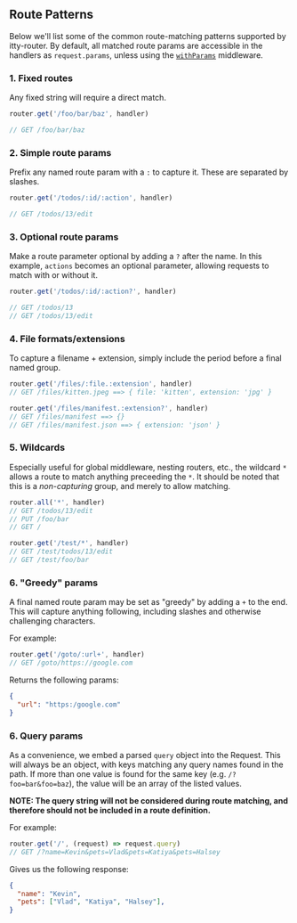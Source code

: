 ## Route Patterns
Below we'll list some of the common route-matching patterns supported by itty-router.  By default, all matched route params are accessible in the handlers as `request.params`, unless using the [`withParams`](/itty-router/api#withParams) middleware.

### 1. Fixed routes
Any fixed string will require a direct match.

```js
router.get('/foo/bar/baz', handler)

// GET /foo/bar/baz
```

### 2. Simple route params

Prefix any named route param with a `:` to capture it.  These are separated by slashes.
```js
router.get('/todos/:id/:action', handler)

// GET /todos/13/edit
```

### 3. Optional route params

Make a route parameter optional by adding a `?` after the name.  In this example, `actions` becomes an optional parameter, allowing requests to match with or without it.
```js
router.get('/todos/:id/:action?', handler)

// GET /todos/13
// GET /todos/13/edit
```


### 4. File formats/extensions

To capture a filename + extension, simply include the period before a final named group.

```js
router.get('/files/:file.:extension', handler)
// GET /files/kitten.jpeg ==> { file: 'kitten', extension: 'jpg' }

router.get('/files/manifest.:extension?', handler)
// GET /files/manifest ==> {}
// GET /files/manifest.json ==> { extension: 'json' }
```

### 5. Wildcards

Especially useful for global middleware, nesting routers, etc., the wildcard `*` allows a route to match anything preceeding the `*`.  It should be noted that this is a *non-capturing* group, and merely to allow matching.
```js
router.all('*', handler)
// GET /todos/13/edit
// PUT /foo/bar
// GET /

router.get('/test/*', handler)
// GET /test/todos/13/edit
// GET /test/foo/bar
```

### 6. "Greedy" params

A final named route param may be set as "greedy" by adding a `+` to the end.  This will capture anything following, including slashes and otherwise challenging characters.

For example:
```js
router.get('/goto/:url+', handler)
// GET /goto/https://google.com
```

Returns the following params:
```json
{ 
  "url": "https:/google.com"
}
```

### 6. Query params

As a convenience, we embed a parsed `query` object into the Request.  This will always be an object, with keys matching any query names found in the path.  If more than one value is found for the same key (e.g. `/?foo=bar&foo=baz`), the value will be an array of the listed values.

**NOTE: The query string will not be considered during route matching, and therefore should not be included in a route definition.**

For example:
```js
router.get('/', (request) => request.query)
// GET /?name=Kevin&pets=Vlad&pets=Katiya&pets=Halsey
```

Gives us the following response:

```json
{ 
  "name": "Kevin",
  "pets": ["Vlad", "Katiya", "Halsey"],
}
```
